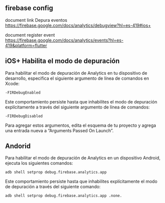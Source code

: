 ## firebase config

document link Depura eventos https://firebase.google.com/docs/analytics/debugview?hl=es-419#ios+

document register event https://firebase.google.com/docs/analytics/events?hl=es-419&platform=flutter

## iOS+ Habilita el modo de depuración

Para habilitar el modo de depuración de Analytics en tu dispositivo de desarrollo, especifica el siguiente argumento de línea de comandos en Xcode:

```
-FIRDebugEnabled
```

Este comportamiento persiste hasta que inhabilites el modo de depuración explícitamente a través del siguiente argumento de línea de comandos:

```
-FIRDebugDisabled
```

Para agregar estos argumentos, edita el esquema de tu proyecto y agrega una entrada nueva a “Arguments Passed On Launch”.

## Andorid

Para habilitar el modo de depuración de Analytics en un dispositivo Android, ejecuta los siguientes comandos:

```
adb shell setprop debug.firebase.analytics.app 
```

Este comportamiento persiste hasta que inhabilites explícitamente el modo de depuración a través del siguiente comando:

```
adb shell setprop debug.firebase.analytics.app .none.
```
